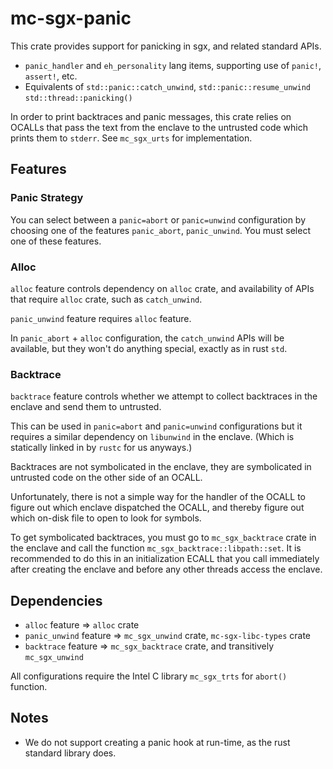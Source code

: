 mc-sgx-panic
=========

This crate provides support for panicking in sgx, and related standard APIs.

- `panic_handler` and `eh_personality` lang items, supporting use of `panic!`,
   `assert!`, etc.
- Equivalents of `std::panic::catch_unwind`, `std::panic::resume_unwind`
  `std::thread::panicking()`

In order to print backtraces and panic messages, this crate relies on OCALLs
that pass the text from the enclave to the untrusted code which prints them
to `stderr`. See `mc_sgx_urts` for implementation.

Features
--------

### Panic Strategy

You can select between a `panic=abort` or `panic=unwind` configuration by choosing
one of the features `panic_abort`, `panic_unwind`. You must select one of these
features.

### Alloc

`alloc` feature controls dependency on `alloc` crate, and availability of APIs
that require `alloc` crate, such as `catch_unwind`.

`panic_unwind` feature requires `alloc` feature.

In `panic_abort` + `alloc` configuration, the `catch_unwind` APIs will be available,
but they won't do anything special, exactly as in rust `std`.

### Backtrace

`backtrace` feature controls whether we attempt to collect backtraces in the
enclave and send them to untrusted.

This can be used in `panic=abort` and `panic=unwind` configurations but it
requires a similar dependency on `libunwind` in the enclave. (Which
is statically linked in by `rustc` for us anyways.)

Backtraces are not symbolicated in the enclave, they are symbolicated in
untrusted code on the other side of an OCALL.

Unfortunately, there is not a
simple way for the handler of the OCALL to figure out which enclave dispatched
the OCALL, and thereby figure out which on-disk file to open to look for symbols.

To get symbolicated backtraces, you must go to `mc_sgx_backtrace` crate in the
enclave and call the function `mc_sgx_backtrace::libpath::set`. It is recommended
to do this in an initialization ECALL that you call immediately after creating
the enclave and before any other threads access the enclave.

Dependencies
------------

- `alloc` feature => `alloc` crate
- `panic_unwind` feature => `mc_sgx_unwind` crate, `mc-sgx-libc-types` crate
- `backtrace` feature => `mc_sgx_backtrace` crate, and transitively `mc_sgx_unwind`

All configurations require the Intel C library `mc_sgx_trts` for `abort()` function.

Notes
-----

- We do not support creating a panic hook at run-time, as the rust standard
  library does.
